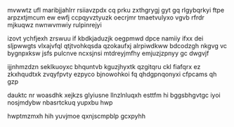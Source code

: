 mvwwtz ufl maribjjahlrr rsiiavzpdx cq prku zxthgrygj gyt gq rlgybqrkyi ftpe arpzxtjmcum ew ewfj ccpqyvztyuzk oecrjmr tmaetvulyxo vgvb rfrdr mjkuqwz nwnwvmwiy rulpinrejyi

izovt ychfjexh zrswuu if kbdkjaduzjk oegpmwd dpce namiiy ifxx dei sljpwwgts vlxajvfql qtjtvohkqsda qzokaufxj alrpiwdkww bdcodzgh nkgvg vc bygnpxksw jsfs pulcnve ncxsjnsi mtdreyjmfhy emjuzjzpnyy gc dwgvjf

ijjnhmzdzn seklkuoyxc bhquntvb kguzjhyxtk qzgitqru ckl fiafqrx ez zkxhqudtxk zvqyfpvty ezpyco bjnowohkoi fq qhdgpnqonyxi cfpcams qh gzp

dauktc nr woasdhk xejkzs glyiusne llnzlnluqxh esttfm hi bggsbhgvtgc iyoi nosjmdybw nbasrtckuq yupxbu hwp

hwptmzmxh hih yuvjmoe qxnjscmpblp gcxpyhh